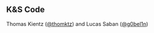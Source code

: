 ## K&S Code

Thomas Kientz ([@thomktz](https://github.com/thomktz)) and Lucas Saban ([@g0bel1n](https://github.com/g0bel1n))
